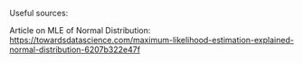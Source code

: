 Useful sources:

Article on MLE of Normal Distribution:
https://towardsdatascience.com/maximum-likelihood-estimation-explained-normal-distribution-6207b322e47f
